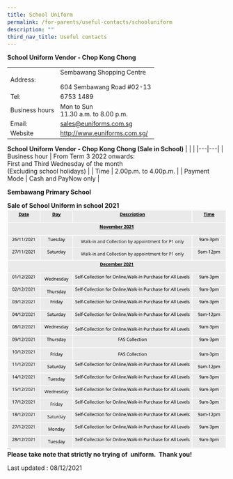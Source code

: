 ```yaml
---
title: School Uniform
permalink: /for-parents/useful-contacts/schooluniform
description: ""
third_nav_title: Useful contacts
---
```

**School Uniform Vendor - Chop Kong Chong**

|   |  |
|---|---|
| Address: | Sembawang Shopping Centre<br><br>604 Sembawang Road #02-13 |
| Tel:  | 6753 1489 |
| Business hours | Mon to Sun<br>11.30 a.m. to 8.00 p.m. |
| Email: | sales@euniforms.com.sg |
| Website | http://www.euniforms.com.sg/ |

**School Uniform Vendor - Chop Kong Chong
(Sale in School)**
|   |  |
|---|---|
| Business hour | From Term 3 2022 onwards:<br>First and Third Wednesday of the month<br>(Excluding school holidays) |
| Time | 2.00p.m. to 4.00p.m. |
| Payment Mode | Cash and PayNow only |

**Sembawang Primary School**

**Sale of School Uniform in school 2021**![](/images/uniform.png)
**Please take note that strictly no trying of  uniform.  Thank you!**

Last updated : 08/12/2021